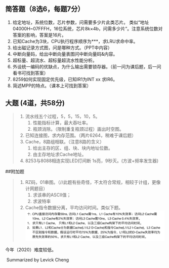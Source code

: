 ## 简答题（8选6，每题7分）

1. 给定地址，系统位数，芯片参数，问需要多少片此类芯片。
   类似“地址04000H~07FFFH，16位系统，芯片8k×4b，问需多少片”。注意系统位数对答案的影响，答案是16片。
2. 已知Cache为3块，CPU执行程序顺序为***，求LRU求命中率。
3. 给出磁记录方式图，问是哪种方式。（PPT中内容）
4. 中断向量码，给出中断向量表图问中断向量码&内容。
5. 超标量、超流水、超标量超流水性能分析。
6. 外设统一编码的优缺点，为什么输出需要锁存器。（前一问为课后题，后一问看书可找到答案）
7. 8259如何实现固定优先级，已知IR1为INT xx 求IR6。
8. 简述MPP的特点。（课本上可找到答案）



## 大题 (4道，共58分)
> 1. 流水线五个过程，5，5，15，10，5。
>    1. 性能指标计算，最大吞吐率。
>    2. 瓶颈消除。（限制重复瓶颈过程）画出时空图。
> 2. 已知连接图，求内存范围。（两片6264，稍难于课后题）
> 3. Cache，8路组相联。（注意8路的含义）
>    1. 给出主存的区、组、块、块内地址位数。
>    2. 由主存地址求Cache地址。
> 4. 8253与8088相连实现LED灯间断 1s亮，9秒灭。(方波+频率发生器)



##附加题

> 1. RZ码，01串图。（//此题有些奇怪，不太符合常规，相较于计组，更像计网题目）
>    1. 求该串的ASCII值；
>    2. 求波特率
> 2. Cache指令数据分离，平均访问时间。类似下题。![image-20210118111110432](./img/image-20210118111110432.png)



今年（2020）难度较低。

​																																	Summarized by Levick Cheng